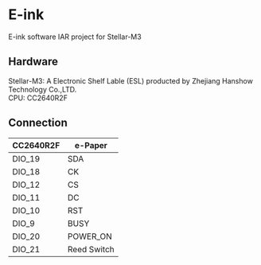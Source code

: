 # E-ink
E-ink software IAR project for Stellar-M3

## Hardware
Stellar-M3: A Electronic Shelf Lable (ESL) producted by Zhejiang Hanshow Technology Co.,LTD.  
CPU: CC2640R2F  

## Connection
|CC2640R2F|e-Paper|
|--|--|
|DIO_19|SDA|
|DIO_18|CK|
|DIO_12|CS|
|DIO_11|DC|
|DIO_10|RST|
|DIO_9|BUSY|
|DIO_20|POWER_ON|
|DIO_21|Reed Switch|
